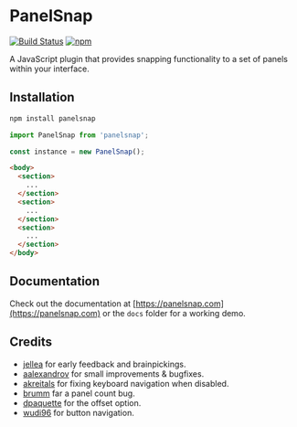 # PanelSnap
[![Build Status](https://travis-ci.org/guidobouman/panelsnap.svg?branch=develop)](https://travis-ci.org/guidobouman/panelsnap)
[![npm](https://img.shields.io/npm/v/panelsnap.svg)](https://www.npmjs.com/package/panelsnap)

A JavaScript plugin that provides snapping functionality to a set of panels within your interface.

## Installation
```bash
npm install panelsnap
```

```js
import PanelSnap from 'panelsnap';

const instance = new PanelSnap();
```

```html
<body>
  <section>
    ...
  </section>
  <section>
    ...
  </section>
  <section>
    ...
  </section>
</body>
```

## Documentation
Check out the documentation at [https://panelsnap.com](https://panelsnap.com) or the `docs` folder for a working demo.

## Credits
  - [jellea](https://github.com/jellea) for early feedback and brainpickings.
  - [aalexandrov](https://github.com/aalexandrov) for small improvements & bugfixes.
  - [akreitals](https://github.com/akreitals) for fixing keyboard navigation when disabled.
  - [brumm](https://github.com/brumm) far a panel count bug.
  - [dpaquette](https://github.com/dpaquette) for the offset option.
  - [wudi96](https://github.com/wudi96) for button navigation.
